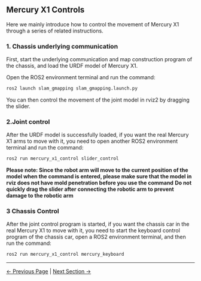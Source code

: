 ## Mercury X1 Controls

Here we mainly introduce how to control the movement of Mercury X1 through a series of related instructions.

### 1. Chassis underlying communication

First, start the underlying communication and map construction program of the chassis, and load the URDF model of Mercury X1.

Open the ROS2 environment terminal and run the command:

```bash
ros2 launch slam_gmapping slam_gmapping.launch.py
```

You can then control the movement of the joint model in rviz2 by dragging the slider.

### 2.Joint control

After the URDF model is successfully loaded, if you want the real Mercury X1 arms to move with it, you need to open another ROS2 environment terminal and run the command:

```bash
ros2 run mercury_x1_control slider_control
```

**Please note: Since the robot arm will move to the current position of the model when the command is entered, please make sure that the model in rviz does not have mold penetration before you use the command**
**Do not quickly drag the slider after connecting the robotic arm to prevent damage to the robotic arm**

### 3 Chassis Control

After the joint control program is started, if you want the chassis car in the real Mercury X1 to move with it, you need to start the keyboard control program of the chassis car, open a ROS2 environment terminal, and then run the command:

```bash
ros2 run mercury_x1_control mercury_keyboard
```

---

[← Previous Page](11.2.3-Rviz2Introduction.md) | [Next Section →](../..)
